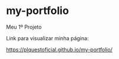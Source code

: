 # my-portfolio
Meu 1º Projeto

Link para visualizar minha página:

https://plquestoficial.github.io/my-portfolio/
